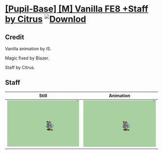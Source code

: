 # [\[Pupil-Base\] \[M\] Vanilla FE8 +Staff by Citrus](./) [![Downlod](https://img.shields.io/badge/Download--red?style=social&logo=github)](https://minhaskamal.github.io/DownGit/#/home?url=https://github.com/Klokinator/FE-Repo/tree/main/Battle%20Animations%2FMagi%20-%20Nature-Type%2F%5BPupil-Base%5D%20%5BM%5D%20Vanilla%20FE8%20%2BStaff%20by%20Citrus%2F7.%20Staff)

## Credit

Vanilla animation by IS.

Magic fixed by Blazer.

Staff by Citrus.

## Staff

| Still | Animation |
| :---: | :-------: |
| ![Staff still](./Staff_000.png) | ![Staff animation](./Staff.gif) |
